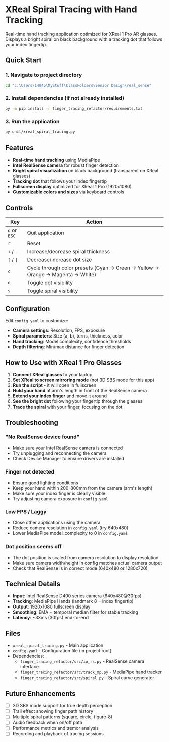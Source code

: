 # XReal Spiral Tracing with Hand Tracking

Real-time hand tracking application optimized for XReal 1 Pro AR glasses. Displays a bright spiral on black background with a tracking dot that follows your index fingertip.

## Quick Start

### 1. Navigate to project directory
```bash
cd "c:\Users\14845\MyStuff\ClassFolders\Senior Design\real_sense"
```

### 2. Install dependencies (if not already installed)
```bash
py -m pip install -r finger_tracing_refactor/requirements.txt
```

### 3. Run the application
```bash
py unit/xreal_spiral_tracing.py
```

## Features

- **Real-time hand tracking** using MediaPipe
- **Intel RealSense camera** for robust finger detection
- **Bright spiral visualization** on black background (transparent on XReal glasses)
- **Tracking dot** that follows your index fingertip
- **Fullscreen display** optimized for XReal 1 Pro (1920x1080)
- **Customizable colors and sizes** via keyboard controls

## Controls

| Key | Action |
|-----|--------|
| `q` or `ESC` | Quit application |
| `r` | Reset |
| `+` / `-` | Increase/decrease spiral thickness |
| `[` / `]` | Decrease/increase dot size |
| `c` | Cycle through color presets (Cyan → Green → Yellow → Orange → Magenta → White) |
| `d` | Toggle dot visibility |
| `s` | Toggle spiral visibility |

## Configuration

Edit `config.yaml` to customize:

- **Camera settings**: Resolution, FPS, exposure
- **Spiral parameters**: Size (a, b), turns, thickness, color
- **Hand tracking**: Model complexity, confidence thresholds
- **Depth filtering**: Min/max distance for finger detection

## How to Use with XReal 1 Pro Glasses

1. **Connect XReal glasses** to your laptop
2. **Set XReal to screen mirroring mode** (not 3D SBS mode for this app)
3. **Run the script** - it will open in fullscreen
4. **Hold your hand** at arm's length in front of the RealSense camera
5. **Extend your index finger** and move it around
6. **See the bright dot** following your fingertip through the glasses
7. **Trace the spiral** with your finger, focusing on the dot

## Troubleshooting

### "No RealSense device found"
- Make sure your Intel RealSense camera is connected
- Try unplugging and reconnecting the camera
- Check Device Manager to ensure drivers are installed

### Finger not detected
- Ensure good lighting conditions
- Keep your hand within 200-800mm from the camera (arm's length)
- Make sure your index finger is clearly visible
- Try adjusting camera exposure in `config.yaml`

### Low FPS / Laggy
- Close other applications using the camera
- Reduce camera resolution in `config.yaml` (try 640x480)
- Lower MediaPipe model_complexity to 0 in `config.yaml`

### Dot position seems off
- The dot position is scaled from camera resolution to display resolution
- Make sure camera width/height in config matches actual camera output
- Check that RealSense is in correct mode (640x480 or 1280x720)

## Technical Details

- **Input**: Intel RealSense D400 series camera (640x480@30fps)
- **Tracking**: MediaPipe Hands (landmark 8 = index fingertip)
- **Output**: 1920x1080 fullscreen display
- **Smoothing**: EMA + temporal median filter for stable tracking
- **Latency**: ~33ms (30fps) end-to-end

## Files

- `xreal_spiral_tracing.py` - Main application
- `config.yaml` - Configuration file (in project root)
- Dependencies:
  - `finger_tracing_refactor/src/io_rs.py` - RealSense camera interface
  - `finger_tracing_refactor/src/track_mp.py` - MediaPipe hand tracker
  - `finger_tracing_refactor/src/spiral.py` - Spiral curve generator

## Future Enhancements

- [ ] 3D SBS mode support for true depth perception
- [ ] Trail effect showing finger path history
- [ ] Multiple spiral patterns (square, circle, figure-8)
- [ ] Audio feedback when on/off path
- [ ] Performance metrics and tremor analysis
- [ ] Recording and playback of tracing sessions
